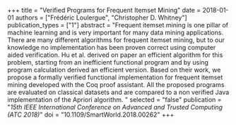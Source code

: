 +++
title = "Verified Programs for Frequent Itemset Mining"
date = 2018-01-01
authors = ["Frédéric Loulergue", "Christopher D. Whitney"]
publication_types = ["1"]
abstract = "Frequent itemset mining is one pillar of machine   learning and is very important for many data mining   applications. There are many different algorithms   for frequent itemset mining, but to our knowledge no   implementation has been proven correct using   computer aided verification. Hu et al. derived on   paper an efficient algorithm for this problem,   starting from an inefficient functional program and   by using program calculation derived an efficient   version. Based on their work, we propose a formally   verified functional implementation for frequent   itemset mining developed with the Coq proof   assistant. All the proposed programs are evaluated   on classical datasets and are compared to a non   verified Java implementation of the Apriori   algorithm.  "
selected = "false"
publication = "*15th IEEE International Conference on Advanced and   Trusted Computing (ATC 2018)*"
doi = "10.1109/SmartWorld.2018.00262"
+++

